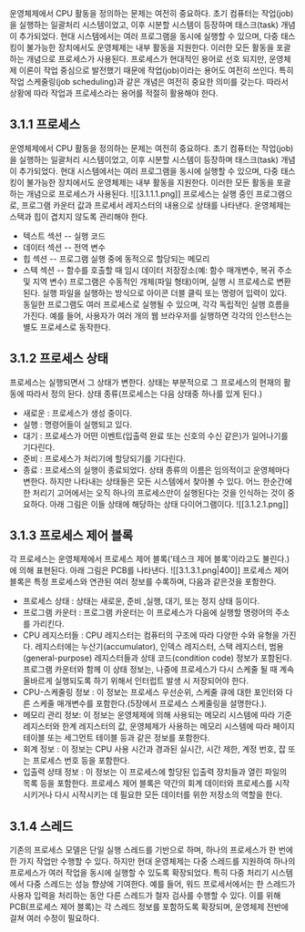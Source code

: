 운영체제에서 CPU 활동을 정의하는 문제는 여전히 중요하다. 초기 컴퓨터는 작업(job)을 실행하는 일괄처리 시스템이었고, 이후 시분할 시스템이 등장하며 태스크(task) 개념이 추가되었다. 현대 시스템에서는 여러 프로그램을 동시에 실행할 수 있으며, 다중 태스킹이 불가능한 장치에서도 운영체제는 내부 활동을 지원한다. 이러한 모든 활동을 포괄하는 개념으로 프로세스가 사용된다.
프로세스가 현대적인 용어로 선호 되지만, 운영체제 이론이 작업 중심으로 발전했기 때문에 작업(job)이라는 용어도 여전히 쓰인다. 특히 작업 스케줄링(job scheduling)과 같은 개념은 여전히 중요한 의미를 갖는다. 따라서 상황에 따라 작업과 프로세스라는 용어를 적절히 활용해야 한다.

## 3.1.1 프로세스
운영체제에서 CPU 활동을 정의하는 문제는 여전히 중요하다. 초기 컴퓨터는 작업(job)을 실행하는 일괄처리 시스템이었고, 이후 시분할 시스템이 등장하며 태스크(task) 개념이 추가되었다. 현대 시스템에서는 여러 프로그램을 동시에 실행할 수 있으며, 다중 태스킹이 불가능한 장치에서도 운영체제는 내부 활동을 지원한다. 이러한 모든 활동을 포괄하는 개념으로 프로세스가 사용된다.
![[3.1.1.1.png]]
프로세스는 실행 중인 프로그램으로, 프로그램 카운터 값과 프로세서 레지스터의 내용으로 상태를 나타낸다. 운영체제는 스택과 힙이 겹치지 않도록 관리해야 한다.
- 텍스트 섹션 -- 실행 코드
- 데이터 섹션 -- 전역 변수
- 힙 섹션 -- 프로그램 실행 중에 동적으로 할당되는 메모리
- 스텍 섹션 -- 함수를 호출할 때 임시 데이터 저장장소(예: 함수 매개변수, 복귀 주소 및 지역 변수)
프로그램은 수동적인 개체(파일 형태)이며, 실행 시 프로세스로 변환된다. 실행 파일을 실행하는 방식으로 아이콘 더블 클릭 또는 명령어 입력이 있다. 동일한 프로그램도 여러 프로세스로 실행될 수 있으며, 각각 독립적인 실행 흐름을 가진다. 예를 들어, 사용자가 여러 개의 웹 브라우저를 실행하면 각각의 인스턴스는 별도 프로세스로 동작한다.

## 3.1.2 프로세스 상태
프로세스는 실행되면서 그 상태가 변한다. 상태는 부분적으로 그 프로세스의 현재의 활동에 따라서 정의 돤다. 
상태 종류(프로세스는 다음 상태중 하나를 있게 된다.)
- 새로운 : 프로세스가 생성 중이다.
- 실행 : 명령어들이 실행되고 있다.
- 대기 : 프로세스가 어떤 이벤트(입출력 완료 또는 신호의 수신 같은)가 일어나기를 기다린다.
- 준비 : 프로세스가 처리기에 할당되기를 기다린다.
- 종료 : 프로세스의 실행이 종료되었다.
상태 종류의 이름은 임의적이고 운영체마다 변한다. 하지만 나타내는 상태들은 모든 시스템에서 찾아볼 수 있다. 
어느 한순간에 한 처리기 고어에서는 오직 하나의 프로세스만이 실행된다는 것을 인식하는 것이 중요하다.
아래 그림은 이들 상태에 해당하는 상태 다이어그램이다.
![[3.1.2.1.png]]

## 3.1.3 프로세스 제어 블록
각 프로세스는 운영체제에서 프로세스 제어 블록('테스크 제어 블록'이라고도 불린다.)에 의해 표현된다.
아래 그림은 PCB를 나타낸다.
![[3.1.3.1.png|400]]
프로세스 제어 블록은 특정 프로세스와 연관된 여러 정보를 수록하며, 다음과 같은것을 포함한다.
- 프로세스 상태 : 상태는 새로운, 준비 ,실행, 대기, 또는 정지 상태 등이다.
- 프로그램 카운터 : 프로그램 카운터는 이 프로세스가 다음에 실행할 명령어의 주소를 가리킨다.
- CPU 레지스터들 : CPU 레지스터는 컴퓨터의 구조에 따라 다양한 수와 유형을 가진다. 레지스터에는 누산기(accumulator), 인덱스 레지스터, 스택 레지스터, 범용(general-purpose) 레지스터들과 상태 코드(condition code) 정보가 포함된다.프로그램 카운터와 함께 이 상태 정보는, 나중에 프로세스가 다시 스케줄 될 때 계속 올바르게 실행되도록 하기 위해서 인터럽트 발생 시 저장되어야 한다.
- CPU-스케줄링 정보 : 이 정보는 프로세스 우선순위, 스케줄 큐에 대한 포인터와 다른 스케줄 매개변수를 포함한다.(5장에서 프로세스 스케줄링을 설명한다.).
- 메모리 관리 정보: 이 정보는 운영체제에 의해 사용되는 메모리 시스템에 따라 기준 레지스터와 한계 레지스터의 값, 운영체제가 사용하는 메모리 시스템에 따라 페이지 테이블 또는 세그먼트 테이블 등과 같은 정보를 포함한다.
- 회계 정보 : 이 정보는 CPU 사용 시간과 경과된 실시간, 시간 제한, 계정 번호, 잡 또는 프로세스 번호 등을 포함한다.
- 입출력 상태 정보 : 이 정보는 이 프로세스에 할당된 입출력 장치들과 열린 파일의 목록 등을 포함한다.
프로세스 제어 블록은 약간의 회계 데이터와 프로세스를 시작시키거나 다시 시작시키는 데 필요한 모든 데이터를 위한 저장소의 역할을 한다.

## 3.1.4 스레드
기존의 프로세스 모델은 단일 실행 스레드를 기반으로 하며, 하나의 프로세스가 한 번에 한 가지 작업만 수행할 수 있다. 하지만 현대 운영체제는 다중 스레드를 지원하여 하나의 프로세스가 여러 작업을 동시에 실행할 수 있도록 확장되었다.
특히 다중 처리기 시스템에서 다중 스레드는 성능 향상에 기여한다. 예를 들어, 워드 프로세서에서는 한 스레드가 사용자 입력을 처리하는 동안 다른 스레드가 철자 검사를 수행할 수 있다.
이를 위해 PCB(프로세스 제어 블록)는 각 스레드 정보를 포함하도록 확장되며, 운영체제 전반에 걸쳐 여러 수정이 필요하다.